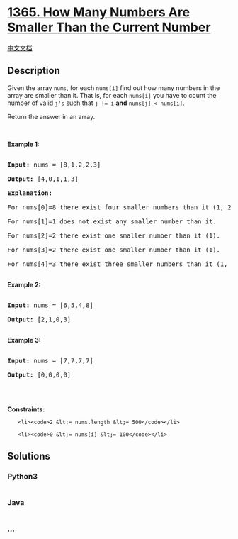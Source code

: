 # [1365. How Many Numbers Are Smaller Than the Current Number](https://leetcode.com/problems/how-many-numbers-are-smaller-than-the-current-number)

[中文文档](/solution/1300-1399/1365.How%20Many%20Numbers%20Are%20Smaller%20Than%20the%20Current%20Number/README.md)

## Description

<p>Given the array <code>nums</code>, for each <code>nums[i]</code> find out how many numbers in the array are smaller than it. That is, for each <code>nums[i]</code> you have to count the number of valid <code>j&#39;s</code>&nbsp;such that&nbsp;<code>j != i</code> <strong>and</strong> <code>nums[j] &lt; nums[i]</code>.</p>

<p>Return the answer in an array.</p>

<p>&nbsp;</p>

<p><strong>Example 1:</strong></p>

<pre>

<strong>Input:</strong> nums = [8,1,2,2,3]

<strong>Output:</strong> [4,0,1,1,3]

<strong>Explanation:</strong> 

For nums[0]=8 there exist four smaller numbers than it (1, 2, 2 and 3). 

For nums[1]=1 does not exist any smaller number than it.

For nums[2]=2 there exist one smaller number than it (1). 

For nums[3]=2 there exist one smaller number than it (1). 

For nums[4]=3 there exist three smaller numbers than it (1, 2 and 2).

</pre>

<p><strong>Example 2:</strong></p>

<pre>

<strong>Input:</strong> nums = [6,5,4,8]

<strong>Output:</strong> [2,1,0,3]

</pre>

<p><strong>Example 3:</strong></p>

<pre>

<strong>Input:</strong> nums = [7,7,7,7]

<strong>Output:</strong> [0,0,0,0]

</pre>

<p>&nbsp;</p>

<p><strong>Constraints:</strong></p>

<ul>

    <li><code>2 &lt;= nums.length &lt;= 500</code></li>

    <li><code>0 &lt;= nums[i] &lt;= 100</code></li>

</ul>

## Solutions

<!-- tabs:start -->

### **Python3**

```python

```

### **Java**

```java

```

### **...**

```

```

<!-- tabs:end -->
